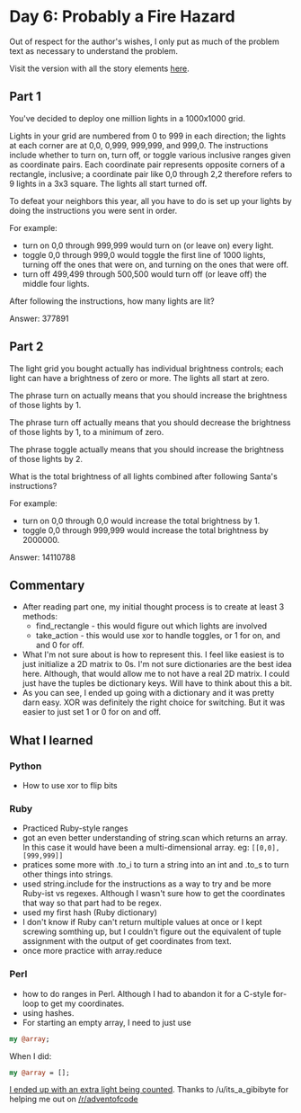 # Day 6: Probably a Fire Hazard

Out of respect for the author's wishes, I only put as much of the problem text as necessary to understand the problem.

Visit the version with all the story elements [here](https://adventofcode.com/2015/day/6).
## Part 1

You've decided to deploy one million lights in a 1000x1000 grid.

Lights in your grid are numbered from 0 to 999 in each direction; the lights at each corner are at 0,0, 0,999, 999,999, and 999,0. The instructions include whether to turn on, turn off, or toggle various inclusive ranges given as coordinate pairs. Each coordinate pair represents opposite corners of a rectangle, inclusive; a coordinate pair like 0,0 through 2,2 therefore refers to 9 lights in a 3x3 square. The lights all start turned off.

To defeat your neighbors this year, all you have to do is set up your lights by doing the instructions you were sent in order.

For example:

- turn on 0,0 through 999,999 would turn on (or leave on) every light.
- toggle 0,0 through 999,0 would toggle the first line of 1000 lights, turning off the ones that were on, and turning on the ones that were off.
- turn off 499,499 through 500,500 would turn off (or leave off) the middle four lights.

After following the instructions, how many lights are lit?

Answer: 377891

## Part 2

The light grid you bought actually has individual brightness controls; each light can have a brightness of zero or more. The lights all start at zero.

The phrase turn on actually means that you should increase the brightness of those lights by 1.

The phrase turn off actually means that you should decrease the brightness of those lights by 1, to a minimum of zero.

The phrase toggle actually means that you should increase the brightness of those lights by 2.

What is the total brightness of all lights combined after following Santa's instructions?

For example:

- turn on 0,0 through 0,0 would increase the total brightness by 1.
- toggle 0,0 through 999,999 would increase the total brightness by 2000000.

Answer: 14110788

## Commentary
- After reading part one, my initial thought process is to create at least 3 methods:
	- find_rectangle - this would figure out which lights are involved
	- take_action - this would use xor to handle toggles, or 1 for on, and and 0 for off.
- What I'm not sure about is how to represent this. I feel like easiest is to just initialize a 2D matrix to 0s. I'm not sure dictionaries are the best idea here. Although, that would allow me to not have a real 2D matrix. I could just have the tuples be dictionary keys. Will have to think about this a bit.
- As you can see, I ended up going with a dictionary and it was pretty darn easy. XOR was definitely the right choice for switching. But it was easier to just set 1 or 0 for on and off.

## What I learned

### Python
- How to use xor to flip bits

### Ruby
- Practiced Ruby-style ranges
- got an even better understanding of string.scan which returns an array. In this case it would have been a multi-dimensional array. eg: ```[[0,0], [999,999]]```
- pratices some more with .to_i to turn a string into an int and .to_s to turn other things into strings. 
- used string.include for the instructions as a way to try and be more Ruby-ist vs regexes. Although I wasn't sure how to get the coordinates that way so that part had to be regex.
- used my first hash (Ruby dictionary)
- I don't know if Ruby can't return multiple values at once or I kept screwing somthing up, but I couldn't figure out the equivalent of tuple assignment with the output of get coordinates from text.
- once more practice with array.reduce

### Perl
- how to do ranges in Perl. Although I had to abandon it for a C-style for-loop to get my coordinates.
- using hashes. 
- For starting an empty array, I need to just use
```perl
my @array;
```
When I did:
```perl
my @array = []; 
```
[I ended up with an extra light being counted](https://github.com/djotaku/adventofcode/blob/525e2e0bb5aaa1e3412d508aaf4c3342ef9ce6dc/2015/Day_06/Perl/part_1.pl). Thanks to /u/its_a_gibibyte for helping me out on [/r/adventofcode](https://www.reddit.com/r/adventofcode/)
